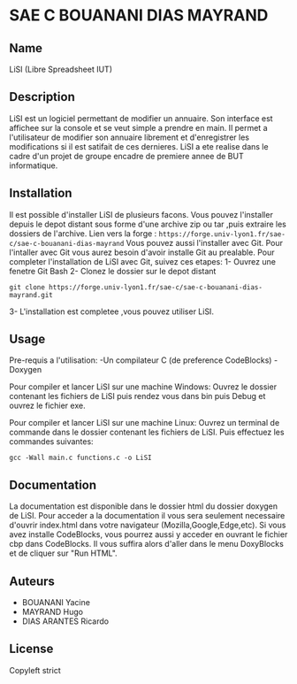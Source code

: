 # SAE C BOUANANI DIAS MAYRAND
## Name
LiSI (Libre Spreadsheet IUT)

## Description
LiSI est un logiciel permettant de modifier un annuaire. Son interface est affichee sur la console et se veut simple a prendre en main.
Il permet a l'utilisateur de modifier son annuaire librement et d'enregistrer les modifications si il est satifait de ces dernieres.
LiSI a ete realise dans le cadre d'un projet de groupe encadre de premiere annee de BUT informatique.

## Installation
Il est possible d'installer LiSI de plusieurs facons. 
Vous pouvez l'installer depuis le depot distant sous forme d'une archive zip ou tar ,puis extraire les dossiers de l'archive.
Lien vers la forge : ```https://forge.univ-lyon1.fr/sae-c/sae-c-bouanani-dias-mayrand```
Vous pouvez aussi l'installer avec Git.
Pour l'intaller avec Git vous aurez besoin d'avoir installe Git au prealable.
Pour completer l'installation de LiSI avec Git, suivez ces etapes:
1- Ouvrez une fenetre Git Bash
2- Clonez le dossier sur le depot distant
```
git clone https://forge.univ-lyon1.fr/sae-c/sae-c-bouanani-dias-mayrand.git
```
3- L'installation est completee ,vous pouvez utiliser LiSI.

## Usage
Pre-requis a l'utilisation:
    -Un compilateur C (de preference CodeBlocks)
    -Doxygen

Pour compiler et lancer LiSI sur une machine Windows:
Ouvrez le dossier contenant les fichiers de LiSI puis rendez vous dans bin puis Debug et ouvrez le fichier exe.


Pour compiler et lancer LiSI sur une machine Linux:
Ouvrez un terminal de commande dans le dossier contenant les fichiers de LiSI.
Puis effectuez les commandes suivantes:
```
gcc -Wall main.c functions.c -o LiSI
```

## Documentation
La documentation est disponible dans le dossier html du dossier doxygen de LiSI. 
Pour acceder a la documentation il vous sera seulement necessaire d'ouvrir index.html dans votre navigateur (Mozilla,Google,Edge,etc).
Si vous avez installe CodeBlocks, vous pourrez aussi y acceder en ouvrant le fichier cbp dans CodeBlocks.
Il vous suffira alors d'aller dans le menu DoxyBlocks et de cliquer sur "Run HTML".

## Auteurs
- BOUANANI Yacine
- MAYRAND Hugo
- DIAS ARANTES Ricardo

## License
Copyleft strict
